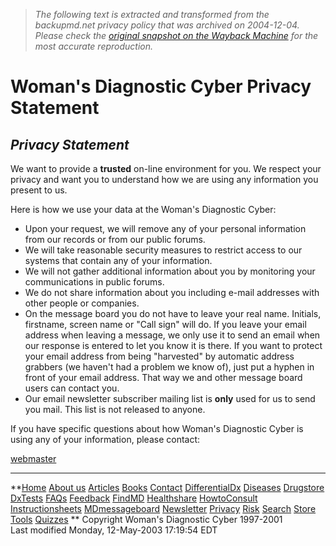 > *The following text is extracted and transformed from the backupmd.net privacy policy that was archived on 2004-12-04. Please check the [original snapshot on the Wayback Machine](https://web.archive.org/web/20041204071056id_/http%3A//www.wdxcyber.com/privacy.htm) for the most accurate reproduction.*

# Woman's Diagnostic Cyber Privacy Statement

## _**Privacy Statement**_

We want to provide a **trusted** on-line environment for you. We respect your privacy and want you to understand how we are using any information you present to us. 

Here is how we use your data at the Woman's Diagnostic Cyber: 

  * Upon your request, we will remove any of your personal information from our records or from our public forums. 
  * We will take reasonable security measures to restrict access to our systems that contain any of your information. 
  * We will not gather additional information about you by monitoring your communications in public forums. 
  * We do not share information about you including e-mail addresses with other people or companies. 
  * On the message board you do not have to leave your real name. Initials, firstname, screen name or "Call sign" will do. If you leave your email address when leaving a message, we only use it to send an email when our response is entered to let you know it is there. If you want to protect your email address from being "harvested" by automatic address grabbers (we haven't had a problem we know of), just put a hyphen in front of your email address. That way we and other message board users can contact you. 
  * Our email newsletter subscriber mailing list is **only** used for us to send you mail. This list is not released to anyone. 

If you have specific questions about how Woman's Diagnostic Cyber is using any of your information, please contact: 

[webmaster](mailto:webmaster@wdxcyber.com?subject=privacy.htm)   


* * *

  
**[Home](https://web.archive.org/web/20041204071056id_/http%3A//www.wdxcyber.com/index.htm "Home page for Woman's Diagnostic Cyber") [About us](https://web.archive.org/web/20041204071056id_/http%3A//www.wdxcyber.com/who.htm "Who we are") [Articles](https://web.archive.org/web/20041204071056id_/http%3A//www.wdxcyber.com/new.htm "Educational articles about what's new and diagnosis in women's health") [Books](http://wdxcyberstore.com/ "Books available from our store") [Contact](https://web.archive.org/web/20041204071056id_/http%3A//www.wdxcyber.com/contact.htm "Send us a message or bug report") [DifferentialDx](https://web.archive.org/web/20041204071056id_/http%3A//www.wdxcyber.com/what.htm "other diagnoses to consider for a symptom") [Diseases](https://web.archive.org/web/20041204071056id_/http%3A//www.wdxcyber.com/diseases.htm "profiles of medical diseases or conditions") [Drugstore](https://web.archive.org/rx/index.htm " Non prescription items for women's conditions") [DxTests](http://wdxcyberstore.com/diagtesandki.html "Home self-diagnostic tests") [FAQs](https://web.archive.org/web/20041204071056id_/http%3A//www.wdxcyber.com/mindex.htm "Answers and articles based on frequently asked questions from our message board") [Feedback](https://web.archive.org/web/20041204071056id_/http%3A//www.wdxcyber.com/feedback.htm "Send us your comments") [FindMD](https://web.archive.org/web/20041204071056id_/http%3A//www.wdxcyber.com/mdfind.htm "find an MD in your area by word-of-mouth \(email\) referrals from other women") [Healthshare](https://web.archive.org/web/20041204071056id_/http%3A//www.wdxcyber.com/support.htm "women offering email support for women's health problems") [HowtoConsult](https://web.archive.org/web/20041204071056id_/http%3A//www.wdxcyber.com/how.htm "online subscription advice for women's health") [Instructionsheets](https://web.archive.org/web/20041204071056id_/http%3A//www.wdxcyber.com/sendit.htm "patient instruction sheets") [MDmessageboard](https://web.archive.org/wwwboard/wwwboard.shtml "Answers from our Q&A women's health Message Board") [Newsletter](https://web.archive.org/web/20041204071056id_/http%3A//www.wdxcyber.com/getemail.htm "Newsletter subscribe, unsubscribe, archives") [Privacy](https://web.archive.org/web/20041204071056id_/http%3A//www.wdxcyber.com/privacy.htm "Policy on privacy and confidentiality") [Risk](https://web.archive.org/web/20041204071056id_/http%3A//www.wdxcyber.com/when.htm "Am I at risk for ...") [Search](https://web.archive.org/web/20041204071056id_/http%3A//www.wdxcyber.com/search1.htm "for specific medical or health topics") [Store](http://www.wdxcyberstore.com/ "purchase books, home dx tests, services") [Tools](https://web.archive.org/web/20041204071056id_/http%3A//www.wdxcyber.com/bmi.htm "body mass index \(BMI\), ideal weight, EDC due date, gestational age calculators") [Quizzes](https://web.archive.org/web/20041204071056id_/http%3A//www.wdxcyber.com/test.htm "test your women's health knowledge") ** Copyright Woman's Diagnostic Cyber 1997-2001  
Last modified Monday, 12-May-2003 17:19:54 EDT 



